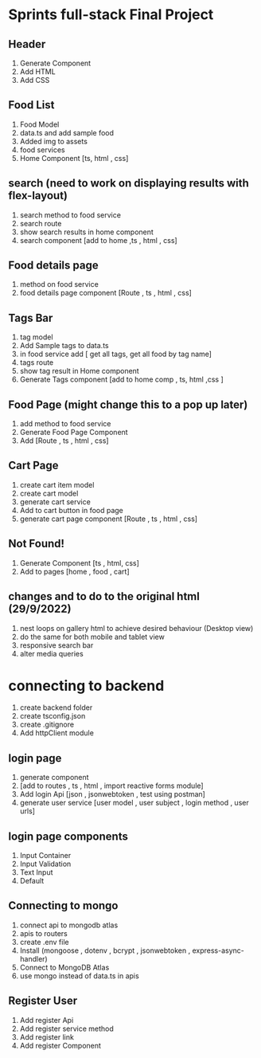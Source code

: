 # Sprints full-stack Final Project

## Header

1. Generate Component
2. Add HTML
3. Add CSS

## Food List

1. Food Model
2. data.ts and add sample food
3. Added img to assets
4. food services
5. Home Component [ts, html , css]

## search (need to work on displaying results with flex-layout)

1. search method to food service
2. search route
3. show search results in home component
4. search component [add to home ,ts , html , css]

## Food details page

1. method on food service
2. food details page component [Route , ts , html , css]

## Tags Bar

1. tag model
2. Add Sample tags to data.ts
3. in food service add [ get all tags, get all food by tag name]
4. tags route
5. show tag result in Home component
6. Generate Tags component [add to home comp , ts, html ,css ]

## Food Page (might change this to a pop up later)

1. add method to food service
2. Generate Food Page Component
3. Add [Route , ts , html , css]

## Cart Page

1. create cart item model
2. create cart model
3. generate cart service
4. Add to cart button in food page
5. generate cart page component [Route , ts , html , css]

## Not Found!

1. Generate Component [ts , html, css]
2. Add to pages [home , food , cart]

## changes and to do to the original html (29/9/2022)

1. nest loops on gallery html to achieve desired behaviour (Desktop view)
2. do the same for both mobile and tablet view
3. responsive search bar
4. alter media queries

# connecting to backend

1. create backend folder
2. create tsconfig.json
3. create .gitignore
4. Add httpClient module

## login page

1. generate component
2. [add to routes , ts , html , import reactive forms module]
3. Add login Api [json , jsonwebtoken , test using postman]
4. generate user service [user model , user subject , login method , user urls]

## login page components

1. Input Container
2. Input Validation
3. Text Input
4. Default

## Connecting to mongo

1. connect api to mongodb atlas
2. apis to routers
3. create .env file
4. Install (mongoose , dotenv , bcrypt , jsonwebtoken , express-async-handler)
5. Connect to MongoDB Atlas
6. use mongo instead of data.ts in apis

## Register User

1. Add register Api
2. Add register service method
3. Add register link
4. Add register Component

